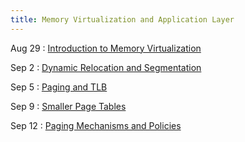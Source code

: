 ```yaml
---
title: Memory Virtualization and Application Layer
---
```


Aug 29
: [Introduction to Memory Virtualization](#)

Sep 2
: [Dynamic Relocation and Segmentation](#)

Sep 5
: [Paging and TLB](#)

Sep 9
: [Smaller Page Tables](#)

Sep 12
: [Paging Mechanisms and Policies](#)
